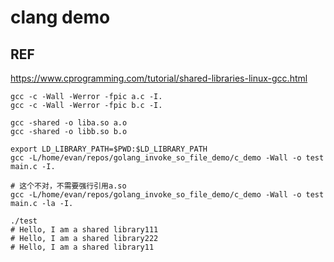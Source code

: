 # clang demo

## REF

https://www.cprogramming.com/tutorial/shared-libraries-linux-gcc.html

``` shell
gcc -c -Wall -Werror -fpic a.c -I.
gcc -c -Wall -Werror -fpic b.c -I.

gcc -shared -o liba.so a.o
gcc -shared -o libb.so b.o

export LD_LIBRARY_PATH=$PWD:$LD_LIBRARY_PATH
gcc -L/home/evan/repos/golang_invoke_so_file_demo/c_demo -Wall -o test main.c -I.

# 这个不对，不需要强行引用a.so
gcc -L/home/evan/repos/golang_invoke_so_file_demo/c_demo -Wall -o test main.c -la -I.

./test
# Hello, I am a shared library111
# Hello, I am a shared library222
# Hello, I am a shared library11
```